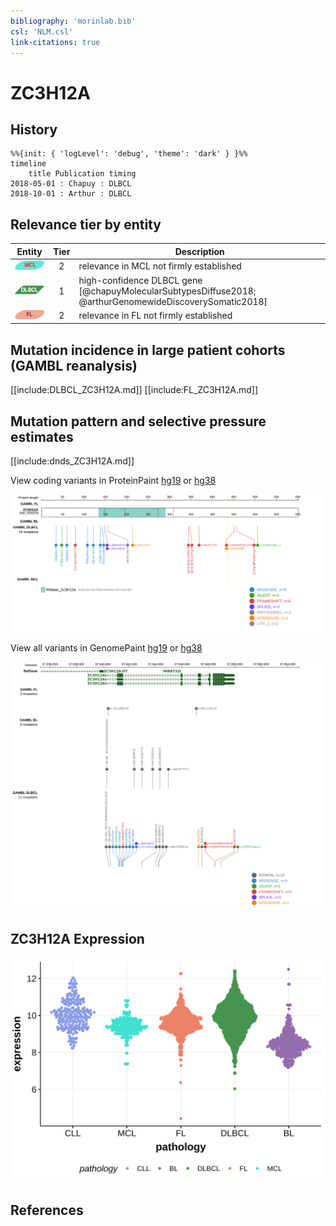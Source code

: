 ```yaml
---
bibliography: 'morinlab.bib'
csl: 'NLM.csl'
link-citations: true
---
```

# ZC3H12A

## History
```mermaid
%%{init: { 'logLevel': 'debug', 'theme': 'dark' } }%%
timeline
    title Publication timing
2018-05-01 : Chapuy : DLBCL
2018-10-01 : Arthur : DLBCL
```

## Relevance tier by entity

|Entity|Tier|Description                           |
|:------:|:----:|--------------------------------------|
|![MCL](images/icons/MCL_tier2.png)|2|relevance in MCL not firmly established|
|![DLBCL](images/icons/DLBCL_tier1.png) |1   |high-confidence DLBCL gene            [@chapuyMolecularSubtypesDiffuse2018; @arthurGenomewideDiscoverySomatic2018]|
|![FL](images/icons/FL_tier2.png)    |2   |relevance in FL not firmly established|

## Mutation incidence in large patient cohorts (GAMBL reanalysis)

[[include:DLBCL_ZC3H12A.md]]
[[include:FL_ZC3H12A.md]]


## Mutation pattern and selective pressure estimates

[[include:dnds_ZC3H12A.md]]

View coding variants in ProteinPaint [hg19](https://morinlab.github.io/LLMPP/GAMBL/ZC3H12A_protein.html)  or [hg38](https://morinlab.github.io/LLMPP/GAMBL/ZC3H12A_protein_hg38.html)

![](images/proteinpaint/ZC3H12A_NM_025079.svg)

View all variants in GenomePaint [hg19](https://morinlab.github.io/LLMPP/GAMBL/ZC3H12A.html)  or [hg38](https://morinlab.github.io/LLMPP/GAMBL/ZC3H12A_hg38.html)

![](images/proteinpaint/ZC3H12A.svg)

## ZC3H12A Expression
![](images/gene_expression/ZC3H12A_by_pathology.svg)
<!-- ORIGIN: arthurGenomewideDiscoverySomatic2018 -->
<!-- DLBCL: arthurGenomewideDiscoverySomatic2018 -->

## References
